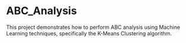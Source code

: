 # ABC_Analysis
This project demonstrates how to perform ABC analysis using Machine Learning techniques, specifically the K-Means Clustering algorithm.
